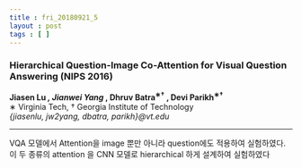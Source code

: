 ```yaml
---
title : fri_20180921_5
layout : post
tags : [ ]
---
```


<h3>Hierarchical Question-Image Co-Attention for Visual Question Answering (NIPS 2016) </h3>


<p>

<b>Jiasen Lu<sup>*</sup>
, Jianwei Yang<sup>*</sup>
, Dhruv Batra<sup>∗†</sup> , Devi Parikh<sup>∗†</sup></b><br/>
∗ Virginia Tech, † Georgia Institute of Technology<br/>
<em>{jiasenlu, jw2yang, dbatra, parikh}@vt.edu</em><br/>


</p>

<hr />
<p>
VQA 모델에서 Attention을 image 뿐만 아니라 question에도 적용하여 실험하였다. 이 두 종류의 attention 을 CNN 모델로 hierarchical 하게 설계하여 실험하였다
</p>